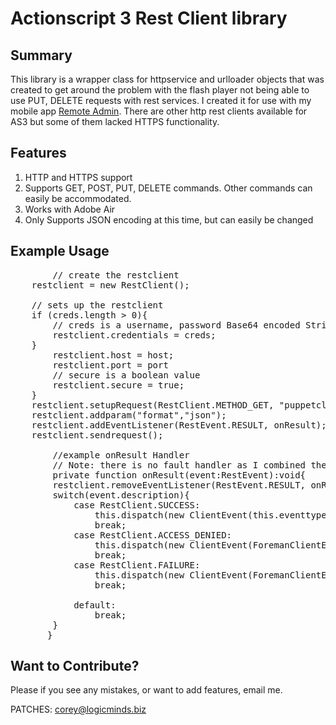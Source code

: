 # Actionscript 3 Rest Client library

## Summary
This library is a wrapper class for httpservice and urlloader objects that was created to get around the problem with the flash player not being able to use PUT, DELETE requests with rest services.
I created it for use with my mobile app [Remote Admin](http://www.remoteadmin.co).
There are other http rest clients available for AS3 but some of them lacked HTTPS functionality.

## Features
1. HTTP and HTTPS support
2. Supports GET, POST, PUT, DELETE commands.  Other commands can easily be accommodated. 
3. Works with Adobe Air
4. Only Supports JSON encoding at this time, but can easily be changed

## Example Usage
<pre>
        // create the restclient
	restclient = new RestClient();
        
	// sets up the restclient
	if (creds.length > 0){
        // creds is a username, password Base64 encoded String, optional
		restclient.credentials = creds;
	}
		restclient.host = host;
		restclient.port = port
		// secure is a boolean value
		restclient.secure = true;
	}
	restclient.setupRequest(RestClient.METHOD_GET, "puppetclasses");
	restclient.addparam("format","json");
	restclient.addEventListener(RestEvent.RESULT, onResult);
	restclient.sendrequest();
        
        //example onResult Handler
        // Note: there is no fault handler as I combined them into one Event
        private function onResult(event:RestEvent):void{
		restclient.removeEventListener(RestEvent.RESULT, onResult);
		switch(event.description){
			case RestClient.SUCCESS:
				this.dispatch(new ClientEvent(this.eventtype, data, event.statuscode, ForemanClientEvent.SUCCESS_RESULT));
				break;
			case RestClient.ACCESS_DENIED:
				this.dispatch(new ClientEvent(ForemanClientEvent.ACCESS_DENIED, null, event.statuscode, event.message));
				break;
			case RestClient.FAILURE:
				this.dispatch(new ClientEvent(ForemanClientEvent.FAILED_RESULT, null, event.statuscode, event.message));
				break;
			
			default:
				break;
		}
       }
</pre>

## Want to Contribute?
Please if you see any mistakes, or want to add features, email me.  

PATCHES: corey@logicminds.biz